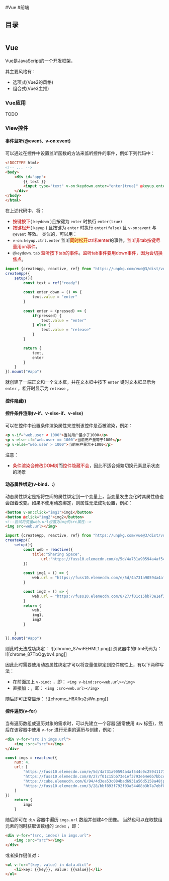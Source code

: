 #Vue #前端

## 目录

```toc
```

## Vue

Vue是JavaScript的一个开发框架，

其主要风格有：
- 选项式(Vue2的风格)
- 组合式(Vue3主推)

### Vue应用

TODO



### View控件




#### 事件监听(@event、v-on:event)

可以通过在控件中设置监听函数的方法来监听控件的事件，例如下列代码中：
```html
<!DOCTYPE html>
<!-- ... -->
<body>
	<div id="app">
		{{ text }}
		<input type="text" v-on:keydown.enter="enter(true)" @keyup.enter="enter(false)">
	</div>
</body>
</html>
```

在上述代码中，将：
- <font color="#c00000">按键按下</font>( `keydown` )且按键为 `enter` 时执行 `enter(true)` 
- <font color="#c00000">按键松开</font>( `keyup` ) 且按键为 `enter` 时执行 `enter(false)` 
且 `v-on:event` 与 `@event` 等效。
类似的，可以用：
- `v-on:keyup.ctrl.enter` 监听<span style="background:#fff88f"><font color="#c00000">同时松开</font></span><font color="#c00000">ctrl和enter</font>的事件。<font color="#c00000">监听非tab按键尽量用on事件</font>。
- `@keydown.tab` <font color="#c00000">监听按下tab的事件</font>。<font color="#c00000">监听tab事件要用down事件，因为会切换焦点</font>。

```javascript
import {createApp, reactive, ref} from "https://unpkg.com/vue@3/dist/vue.esm-browser.js"
createApp({
	setup(){
		const text = ref("ready")
		
		const enter_down = () => {
			text.value = "enter"
		}
		
		const enter = (pressed) => {
			if(pressed) {
				text.value = "enter"
			} else {
				text.value = "release"
			}
		}

		return {
			text,
			enter
		}
	}
}).mount("#app")
```

就创建了一端正文和一个文本框，并在文本框中按下 `enter` 键时文本框显示为 `enter` ，松开时显示为 `release` 。

#### 控件隐藏()



#### 控件条件渲染(v-if、v-else-if、v-else)

可以在控件中设置条件渲染属性来控制该控件是否被渲染，例如：
```html
<p v-if="web.user < 1000">当前用户量小于1000</p>
<p v-else-if="web.user == 1000">当前用户量等于1000</p>
<p v-else="web.user > 1000">当前用户量大于1000</p>
```

注意：
- <font color="#c00000">条件渲染会修改DOM树</font>而<font color="#c00000">控件隐藏不会</font>，因此不适合频繁切换元素显示状态的场景

#### 动态属性绑定(v-bind、:)

动态属性绑定是指将空间的属性绑定到一个变量上，当变量发生变化时其属性值也会跟着改变。如果不使用动态绑定，则属性无法成功设置，例如：
```html
<button v-on:click="img1">img1</button>
<button @click="img2">img2</button>
<!--尝试将变量web.url设置为img的src属性-->
<img src=web.url></img>
```

```JavaScript
import {createApp, reactive, ref} from "https://unpkg.com/vue@3/dist/vue.esm-browser.js"
createApp({
	setup(){
		const web = reactive({
			title:"Sharing Space",
				url:"https://fuss10.elemecdn.com/e/5d/4a731a90594a4af544c0c25941171jpeg.jpeg"
		})
		
		const img1 = () => {
			web.url = "https://fuss10.elemecdn.com/e/5d/4a731a90594a4af544c0c25941171jpeg.jpeg"
		}

		const img2 = () => {
			web.url = "https://fuss10.elemecdn.com/8/27/f01c15bb73e1ef3793e64e6b7bbccjpeg.jpeg"
		}
		return {
			web,
			img1,
			img2
		}

	}
}).mount("#app")
```

则此时无法成功绑定：
	![[chrome_S7wiFEHML1.png]]
浏览器中的html代码为：
	![[chrome_87TbOgybv4.png]]

因此此时需要使用动态属性绑定才可以将变量值绑定到控件属性上，有以下两种写法：
- 在前面加上 `v-bind:` ，即： `<img v-bind:src=web.url></img>`
- 直接加 `:` ，即： `<img :src=web.url></img>`

随后即可正常显示：
	![[chrome_H8Xfks2sWn.png]]

#### 控件遍历(v-for)

当有遍历数组或遍历对象的需求时，可以先建立一个容器(通常使用 `div` 标签)，然后在该容器中使用 `v-for` 进行元素的遍历与创建，例如：

```html
<div v-for="src in imgs.url">
	<img :src="src"></img>
</div>
```

```JavaScript
const imgs = reactive({
	num: 4,
	url: [
		"https://fuss10.elemecdn.com/e/5d/4a731a90594a4af544c0c25941171jpeg.jpeg",
		"https://fuss10.elemecdn.com/8/27/f01c15bb73e1ef3793e64e6b7bbccjpeg.jpeg",
		"https://cube.elemecdn.com/6/94/4d3ea53c084bad6931a56d5158a48jpeg.jpeg",
		"https://fuss10.elemecdn.com/3/28/bbf893f792f03a54408b3b7a7ebf0jpeg.jpeg"
	]
})
	return {
		imgs
	}
```

随后即可在 `div` 容器中遍历 `imgs.url` 数组并创建4个图像。
当然也可以在取数组元素的同时获取该数组的 `index` ，即：

```html
<div v-for="(src, index) in imgs.url">
	<img :src="src"></img>
</div>
```

或者操作键值对：

```html
<ul v-for="(key, value) in data.dict">
	<li>key: {{key}}, value: {{value}}</li>
</ul>
```

```JavaScript

```